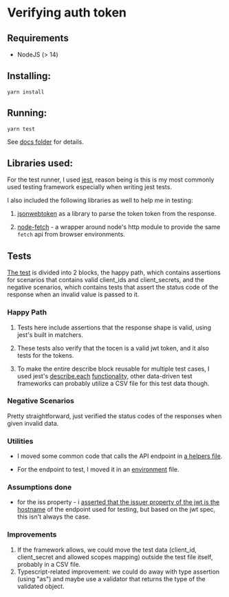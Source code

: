 # Verifying auth token

## Requirements

- NodeJS (> 14)

## Installing:

`yarn install`

## Running:

`yarn test`

See [docs folder](docs/) for details.

## Libraries used:

For the test runner, I used [jest](https://jestjs.io), reason being is this is my most commonly used
testing framework especially when writing jest tests.

I also included the following libraries as well to help me in testing:

1. [jsonwebtoken](https://github.com/auth0/node-jsonwebtoken) as a library to parse the token
   token from the response.

2. [node-fetch](https://github.com/node-fetch/node-fetch) - a wrapper around node's http module to
   provide the same `fetch` api from browser environments.


## Tests

[The test](test/oauth-sample.test.ts) is divided into 2 blocks, the happy path, which contains assertions for scenarios that
contains valid client_ids and client_secrets, and the negative scenarios, which contains tests that
assert the status code of the response when an invalid value is passed to it.


### Happy Path

1. Tests here include assertions that the response shape is valid, using jest's built in matchers.

2. These tests also verify that the tocen is a valid jwt token, and it also tests for the tokens.

3. To make the entire describe block reusable for multiple test cases, I used jest's
   [describe.each](https://jestjs.io/docs/api#describeeachtablename-fn-timeout) [functionality](img/describe-each.png), other data-driven test frameworks
   can probably utilize a CSV file for this test data though.

### Negative Scenarios

Pretty straightforward, just verified the status codes of the responses when given invalid data.


### Utilities

- I moved some common code that calls the API endpoint in [a helpers file](test/helpers/test-helpers.ts).

- For the endpoint to test, I moved it in an [environment](.env) file.

### Assumptions done

- for the iss property - i [asserted that the issuer property of the jwt is the hostname](img/iss-verify.png) of the
  endpoint used for testing, but based on the jwt spec, this isn't always the case.

### Improvements

1. If the framework allows, we could move the test data (client_id, client_secret and allowed scopes
   mapping) outside the test file itself, probably in a CSV file.
2. Typescript-related improvement: we could do away with type assertion (using "as") and maybe use a
   validator that returns the type of the validated object.


